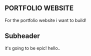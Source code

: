 ## PORTFOLIO WEBSITE

For the portfolio website i want to build!

## Subheader

it's going to be epic! hello..
